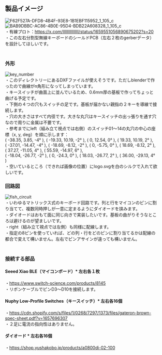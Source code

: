 ## 製品イメージ   
![F62F527A-DFD8-4B4F-93E8-1B1EBF115952_1_105_c](https://github.com/TakumaOnishi/Fish_Keyboard/assets/85474111/8817a011-7b03-4b77-99a9-8aa4c733a862)   
![BAB9DBBC-AC86-4B0E-95D4-BDB22A608328_1_105_c](https://github.com/TakumaOnishi/Fish_Keyboard/assets/85474111/be80290b-0eeb-48db-98b2-b7105fdbc2c0)   
・有線プロト：https://x.com/IlllIlllIlIlIll/status/1659551056890675202?s=20   
・この左右分割型無線キーボードのシールドPCB（左右２枚のgerberデータ）を設計してほしいです。    
　　　
### 外形<br>
![key_number](https://github.com/TakumaOnishi/Fish_Keyboard/assets/85474111/db228d25-77a4-4980-80c5-c3aa601a28f6)  
・このディレクトリーにあるDXFファイルが使えそうです。ただしblenderで作ったので曲線がn角形になってしまっています。<br>
・キースイッチが曲面上に並んでいるため、0.6mm厚の基板で作ってちょっと曲げる予定です。<br>
・下側の４つの穴もスイッチの足です。基板が届かない親指の２キーを導線で接続します。<br>
・穴の大きさはすべて内径です。大きな丸穴はキースイッチの出っ張りを通す穴なので周りに金属は不要です。<br>
・参考までにleft（組み立て視点では右側）のスイッチ01〜14の丸穴の中心の座標（x, y, deg）を順に示します：<br>
( -38.35, 3.85, -4° ), ( -19.33, 10.19, -2° ), ( 0, 12.54, 0° ), ( 19.33, 10.19, 2° ),<br>
( -37.01, -14.47, -4° ), ( -18.69, -8.12, -2° ), ( 0, -5.75, 0° ), ( 18.69, -8.12, 2° ), ( 37.27, -11.05, 4° ), ( 55.59, -14.97, 6° ),<br>
( -18.04, -26.77, -2° ), ( 0, -24.3, 0° ), ( 18.03, -26.77, 2° ), ( 36.00, -29.13, 4° )<br>
・空いているところ（できれば画像の位置）にlogo.svgを白のシルクで入れて欲しいです。
   
### 回路図   
![fish_circuit](https://github.com/TakumaOnishi/Fish_Keyboard/assets/85474111/0738bc0d-2b4a-406c-a4c7-b5ad4e845f2a)  
・いわゆるマトリックス式のキーボード回路です。列と行をマイコンのピンに割り当てて、複数同時押しが一意に定まるようにダイオードを挟みます。  
・ダイオードはおもて面に同じ向きで実装したいです。基板の曲がりそうなところは避けるのが望ましいです。   
・right（組み立て視点では左側）も同様に配線します。   
・指定の8ピンを使っていれば、どの列・行をどのピンに割り当てるかは配線の都合で変えて構いません。左右でピンアサインが違っても構いません。   
　　　
### 接続する部品   
#### Seeed Xiao BLE（マイコンボード）* 左右各１枚   
・https://www.switch-science.com/products/8145  
・リボンケーブルでピンD3〜D10を接続します。   
#### Nuphy Low-Profile Switches（キースイッチ）* 左右各16個   
・https://cdn.shopify.com/s/files/1/0268/7297/1373/files/gateron-brown-spec-sheet.pdf?v=1657696307   
・２足に電流の指向性はありません。      
#### ダイオード * 左右各16個   
・https://shop.yushakobo.jp/products/a0800di-02-100   
